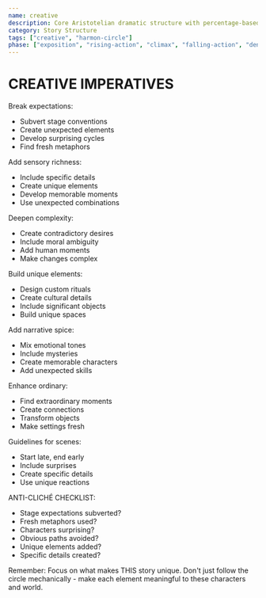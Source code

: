 ```yaml
---
name: creative
description: Core Aristotelian dramatic structure with percentage-based story stages and character elements
category: Story Structure
tags: ["creative", "harmon-circle"]
phase: ["exposition", "rising-action", "climax", "falling-action", "denouement"]
---
```


# CREATIVE IMPERATIVES

Break expectations:

* Subvert stage conventions
* Create unexpected elements
* Develop surprising cycles
* Find fresh metaphors

Add sensory richness:

* Include specific details
* Create unique elements
* Develop memorable moments
* Use unexpected combinations

Deepen complexity:

* Create contradictory desires
* Include moral ambiguity
* Add human moments
* Make changes complex

Build unique elements:

* Design custom rituals
* Create cultural details
* Include significant objects
* Build unique spaces

Add narrative spice:

* Mix emotional tones
* Include mysteries
* Create memorable characters
* Add unexpected skills

Enhance ordinary:

* Find extraordinary moments
* Create connections
* Transform objects
* Make settings fresh

Guidelines for scenes:

* Start late, end early
* Include surprises
* Create specific details
* Use unique reactions

ANTI-CLICHÉ CHECKLIST:

* Stage expectations subverted?
* Fresh metaphors used?
* Characters surprising?
* Obvious paths avoided?
* Unique elements added?
* Specific details created?

Remember: Focus on what makes THIS story unique. Don't just follow the circle mechanically - make
each element meaningful to these characters and world.
